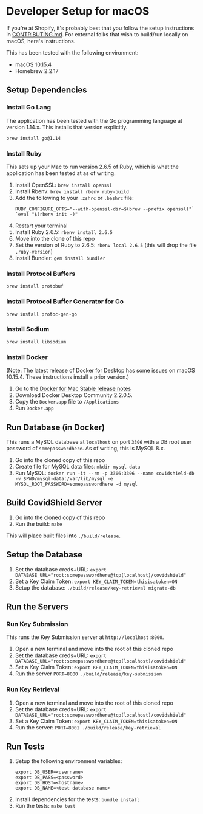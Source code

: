 # Developer Setup for macOS

If you're at Shopify, it's probably best that you follow the setup instructions in [CONTRIBUTING.md](../CONTRIBUTING.md). For external folks that wish to build/run locally on macOS, here's instructions.

This has been tested with the following environment:

- macOS 10.15.4
- Homebrew 2.2.17

## Setup Dependencies

### Install Go Lang

The application has been tested with the Go programming language at version 1.14.x. This installs that version explicitly.

`brew install go@1.14`

### Install Ruby

This sets up your Mac to run version 2.6.5 of Ruby, which is what the application has been tested at as of writing.

1. Install OpenSSL: `brew install openssl`
1. Install Rbenv: `brew install rbenv ruby-build`
1. Add the following to your `.zshrc` or `.bashrc` file:
    ``` 
    RUBY_CONFIGURE_OPTS="--with-openssl-dir=$(brew --prefix openssl)"`
    `eval "$(rbenv init -)"
    ```
1. Restart your terminal
1. Install Ruby 2.6.5: `rbenv install 2.6.5`
1. Move into the clone of this repo
1. Set the version of Ruby to 2.6.5: `rbenv local 2.6.5` (this will drop the file `.ruby-version`)
1. Install Bundler: `gem install bundler`

### Install Protocol Buffers

`brew install protobuf`

### Install Protocol Buffer Generator for Go

`brew install protoc-gen-go`

### Install Sodium

`brew install libsodium`

### Install Docker

(Note: The latest release of Docker for Desktop has some issues on macOS 10.15.4. These instructions install a prior version.)

1. Go to the [Docker for Mac Stable release notes](https://docs.docker.com/docker-for-mac/release-notes/)
1. Download Docker Desktop Community 2.2.0.5.
1. Copy the `Docker.app` file to `/Applications`
1. Run `Docker.app`

## Run Database (in Docker)

This runs a MySQL database at `localhost` on port `3306` with a DB root user password of `somepasswordhere`. As of writing, this is MySQL 8.x.

1. Go into the cloned copy of this repo
1. Create file for MySQL data files: `mkdir mysql-data`
1. Run MySQL: `docker run -it --rm -p 3306:3306 --name covidshield-db -v $PWD/mysql-data:/var/lib/mysql -e MYSQL_ROOT_PASSWORD=somepasswordhere -d mysql`

## Build CovidShield Server

1. Go into the cloned copy of this repo
1. Run the build: `make`

This will place built files into `./build/release`.

## Setup the Database

1. Set the database creds+URL: `export DATABASE_URL="root:somepasswordhere@tcp(localhost)/covidshield"`
1. Set a Key Claim Token: `export KEY_CLAIM_TOKEN=thisisatoken=ON`
1. Setup the database: `./build/release/key-retrieval migrate-db`

## Run the Servers

### Run Key Submission

This runs the Key Submission server at `http://localhost:8000`.

1. Open a new terminal and move into the root of this cloned repo
1. Set the database creds+URL: `export DATABASE_URL="root:somepasswordhere@tcp(localhost)/covidshield"`
1. Set a Key Claim Token: `export KEY_CLAIM_TOKEN=thisisatoken=ON`
1. Run the server `PORT=8000 ./build/release/key-submission`

### Run Key Retrieval

1. Open a new terminal and move into the root of this cloned repo
1. Set the database creds+URL: `export DATABASE_URL="root:somepasswordhere@tcp(localhost)/covidshield"`
1. Set a Key Claim Token: `export KEY_CLAIM_TOKEN=thisisatoken=ON`
1. Run the server: `PORT=8001 ./build/release/key-retrieval`

## Run Tests

1. Setup the following environment variables:
    ```
    export DB_USER=<username>
    export DB_PASS=<password>
    export DB_HOST=<hostname>
    export DB_NAME=<test database name>
    ```
1. Install dependencies for the tests: `bundle install`
1. Run the tests: `make test`

